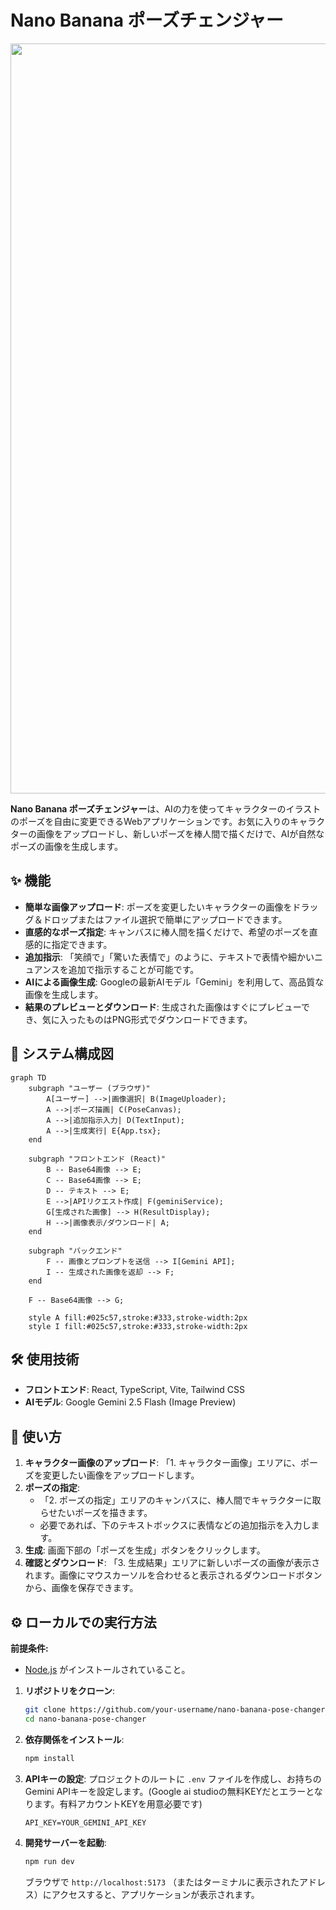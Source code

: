 # Nano Banana ポーズチェンジャー

<div align="center">
<img width="1200" alt="app-screenshot" src="https://github.com/user-attachments/assets/0aa67016-6eaf-458a-adb2-6e31a0763ed6" />
</div>

**Nano Banana ポーズチェンジャー**は、AIの力を使ってキャラクターのイラストのポーズを自由に変更できるWebアプリケーションです。お気に入りのキャラクターの画像をアップロードし、新しいポーズを棒人間で描くだけで、AIが自然なポーズの画像を生成します。

## ✨ 機能

- **簡単な画像アップロード**: ポーズを変更したいキャラクターの画像をドラッグ＆ドロップまたはファイル選択で簡単にアップロードできます。
- **直感的なポーズ指定**: キャンバスに棒人間を描くだけで、希望のポーズを直感的に指定できます。
- **追加指示**: 「笑顔で」「驚いた表情で」のように、テキストで表情や細かいニュアンスを追加で指示することが可能です。
- **AIによる画像生成**: Googleの最新AIモデル「Gemini」を利用して、高品質な画像を生成します。
- **結果のプレビューとダウンロード**: 生成された画像はすぐにプレビューでき、気に入ったものはPNG形式でダウンロードできます。

## 📝 システム構成図

```mermaid
graph TD
    subgraph "ユーザー (ブラウザ)"
        A[ユーザー] -->|画像選択| B(ImageUploader);
        A -->|ポーズ描画| C(PoseCanvas);
        A -->|追加指示入力| D(TextInput);
        A -->|生成実行| E{App.tsx};
    end

    subgraph "フロントエンド (React)"
        B -- Base64画像 --> E;
        C -- Base64画像 --> E;
        D -- テキスト --> E;
        E -->|APIリクエスト作成| F(geminiService);
        G[生成された画像] --> H(ResultDisplay);
        H -->|画像表示/ダウンロード| A;
    end

    subgraph "バックエンド"
        F -- 画像とプロンプトを送信 --> I[Gemini API];
        I -- 生成された画像を返却 --> F;
    end

    F -- Base64画像 --> G;

    style A fill:#025c57,stroke:#333,stroke-width:2px
    style I fill:#025c57,stroke:#333,stroke-width:2px
```

## 🛠️ 使用技術

- **フロントエンド**: React, TypeScript, Vite, Tailwind CSS
- **AIモデル**: Google Gemini 2.5 Flash (Image Preview)

## 🚀 使い方

1.  **キャラクター画像のアップロード**: 「1. キャラクター画像」エリアに、ポーズを変更したい画像をアップロードします。
2.  **ポーズの指定**:
    - 「2. ポーズの指定」エリアのキャンバスに、棒人間でキャラクターに取らせたいポーズを描きます。
    - 必要であれば、下のテキストボックスに表情などの追加指示を入力します。
3.  **生成**: 画面下部の「ポーズを生成」ボタンをクリックします。
4.  **確認とダウンロード**: 「3. 生成結果」エリアに新しいポーズの画像が表示されます。画像にマウスカーソルを合わせると表示されるダウンロードボタンから、画像を保存できます。

## ⚙️ ローカルでの実行方法

**前提条件:**
- [Node.js](https://nodejs.org/) がインストールされていること。

1.  **リポジトリをクローン**:
    ```bash
    git clone https://github.com/your-username/nano-banana-pose-changer.git
    cd nano-banana-pose-changer
    ```

2.  **依存関係をインストール**:
    ```bash
    npm install
    ```

3.  **APIキーの設定**:
    プロジェクトのルートに `.env` ファイルを作成し、お持ちのGemini APIキーを設定します。(Google ai studioの無料KEYだとエラーとなります。有料アカウントKEYを用意必要です)

    ```
    API_KEY=YOUR_GEMINI_API_KEY
    ```

4.  **開発サーバーを起動**:
    ```bash
    npm run dev
    ```

    ブラウザで `http://localhost:5173` （またはターミナルに表示されたアドレス）にアクセスすると、アプリケーションが表示されます。
